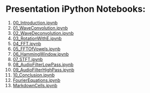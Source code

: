 <html><body><h1>Presentation iPython Notebooks:</h1><ol>
<li><a href='http://nbviewer.ipython.org/url/raw.github.com/calebmadrigal/FourierTalkOSCON/master/00_Introduction.ipynb'>00_Introduction.ipynb</a></li>
<li><a href='http://nbviewer.ipython.org/url/raw.github.com/calebmadrigal/FourierTalkOSCON/master/01_WaveConvolution.ipynb'>01_WaveConvolution.ipynb</a></li>
<li><a href='http://nbviewer.ipython.org/url/raw.github.com/calebmadrigal/FourierTalkOSCON/master/02_WaveDeconvolution.ipynb'>02_WaveDeconvolution.ipynb</a></li>
<li><a href='http://nbviewer.ipython.org/url/raw.github.com/calebmadrigal/FourierTalkOSCON/master/03_RotationWithE.ipynb'>03_RotationWithE.ipynb</a></li>
<li><a href='http://nbviewer.ipython.org/url/raw.github.com/calebmadrigal/FourierTalkOSCON/master/04_FFT.ipynb'>04_FFT.ipynb</a></li>
<li><a href='http://nbviewer.ipython.org/url/raw.github.com/calebmadrigal/FourierTalkOSCON/master/05_FFTOfVowels.ipynb'>05_FFTOfVowels.ipynb</a></li>
<li><a href='http://nbviewer.ipython.org/url/raw.github.com/calebmadrigal/FourierTalkOSCON/master/06_HammingWindow.ipynb'>06_HammingWindow.ipynb</a></li>
<li><a href='http://nbviewer.ipython.org/url/raw.github.com/calebmadrigal/FourierTalkOSCON/master/07_STFT.ipynb'>07_STFT.ipynb</a></li>
<li><a href='http://nbviewer.ipython.org/url/raw.github.com/calebmadrigal/FourierTalkOSCON/master/08_AudioFilterLowPass.ipynb'>08_AudioFilterLowPass.ipynb</a></li>
<li><a href='http://nbviewer.ipython.org/url/raw.github.com/calebmadrigal/FourierTalkOSCON/master/09_AudioFilterHighPass.ipynb'>09_AudioFilterHighPass.ipynb</a></li>
<li><a href='http://nbviewer.ipython.org/url/raw.github.com/calebmadrigal/FourierTalkOSCON/master/10_Conclusion.ipynb'>10_Conclusion.ipynb</a></li>
<li><a href='http://nbviewer.ipython.org/url/raw.github.com/calebmadrigal/FourierTalkOSCON/master/FourierEquations.ipynb'>FourierEquations.ipynb</a></li>
<li><a href='http://nbviewer.ipython.org/url/raw.github.com/calebmadrigal/FourierTalkOSCON/master/MarkdownCells.ipynb'>MarkdownCells.ipynb</a></li>
</ol></body></html>